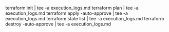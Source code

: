 terraform init       | tee -a execution_logs.md
terraform plan       | tee -a execution_logs.md
terraform apply -auto-approve  | tee -a execution_logs.md
terraform state list | tee -a execution_logs.md
terraform destroy -auto-approve | tee -a execution_logs.md
